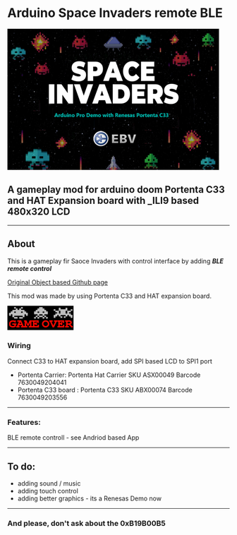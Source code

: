 # Arduino Space Invaders remote BLE
![logo](/images/Splash.bmp?raw=true)
## A gameplay mod for arduino doom Portenta C33 and HAT Expansion board with _ILI9 based 480x320 LCD
____

## About

This is a gameplay fir Saoce Invaders with control interface by adding ***BLE remote control***

[Original Object based Github page](https://github.com/YXHYX/arduino-space-invaders)


This mod was made by using Portenta C33 and HAT expansion board.

![logo](/images/GameOver.bmp?raw=true)

### Wiring

Connect C33 to HAT expansion board, add SPI based LCD to SPI1 port
*  Portenta Carrier:     Portenta Hat Carrier  SKU ASX00049 Barcode 7630049204041
*  Portenta C33 board :  Portenta C33          SKU ABX00074 Barcode 7630049203556 

___

### Features:
BLE remote controll - see Andriod based App

___

## To do:
+ adding sound / music
+ adding touch control
+ adding better graphics - its a Renesas Demo now
___

### And please, don't ask about the 0xB19B00B5

